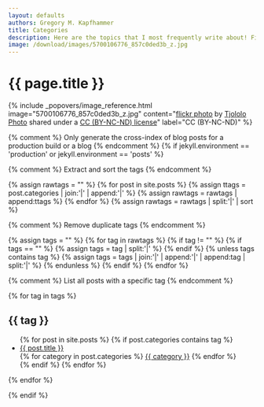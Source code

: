 ```yaml
---
layout: defaults
authors: Gregory M. Kapfhammer
title: Categories
description: Here are the topics that I most frequently write about! Find you favorite area and read one of my posts.
image: /download/images/5700106776_857c0ded3b_z.jpg
---
```


# {{ page.title }}

<!-- Include header image -->
{% include _popovers/image_reference.html image="5700106776_857c0ded3b_z.jpg" content="<a title='Blue tag' href='https://flickr.com/photos/tjololo_photo/5700106776'>flickr photo</a> by <a href='https://flickr.com/people/tjololo_photo'>Tjololo Photo</a> shared under a <a href='https://creativecommons.org/licenses/by-nc-nd/2.0/'>CC (BY-NC-ND) license</a>" label="CC (BY-NC-ND)" %}

{% comment %} Only generate the cross-index of blog posts for a production build or a blog {% endcomment %}
{% if jekyll.environment == 'production' or jekyll.environment == 'posts' %}

{% comment %}
Extract and sort the tags
{% endcomment %}

{% assign rawtags = "" %}
{% for post in site.posts %}
  {% assign ttags = post.categories | join:'|' | append:'|' %}
  {% assign rawtags = rawtags | append:ttags %}
{% endfor %}
{% assign rawtags = rawtags | split:'|' | sort %}

{% comment %}
Remove duplicate tags
{% endcomment %}

{% assign tags = "" %}
{% for tag in rawtags %}
  {% if tag != "" %}
    {% if tags == "" %}
      {% assign tags = tag | split:'|' %}
    {% endif %}
    {% unless tags contains tag %}
      {% assign tags = tags | join:'|' | append:'|' | append:tag | split:'|' %}
    {% endunless %}
  {% endif %}
{% endfor %}

{% comment %}
List all posts with a specific tag
{% endcomment %}

{% for tag in tags %}
<h2 id="{{ tag | slugify }}">{{ tag }}</h2>
<ul class="fa-ul">
{% for post in site.posts %}
{% if post.categories contains tag %}
  <li><i class="fa-li fa fa-edit fa-lg"></i><a class="major" href="{{site.baseurl}}{{ post.url | remove_first:'/'}}">{{ post.title }}</a></li>
  <!-- Use a button toolbar because this groups the buttons together -->
  <!-- Note that a button toolbar is supposed to add spacing, which I did not notice -->
  <div class="btn-toolbar mt-1 mb-2">
  <i class="fa fa-tags"></i>
  {% for category in post.categories %}
  <!-- Display the post's tags in a link that is an extra-small sized button -->
  <!-- Represent the tags as buttons that have extra vertical spacing between then -->
  <a class="btn btn-info btn-xs active mx-1" href="/categories/#{{ category | slugify }}"> {{ category }}</a>
  {% endfor %}
  </div>
{% endif %}
{% endfor %}
</ul>
{% endfor %}

{% endif %}
